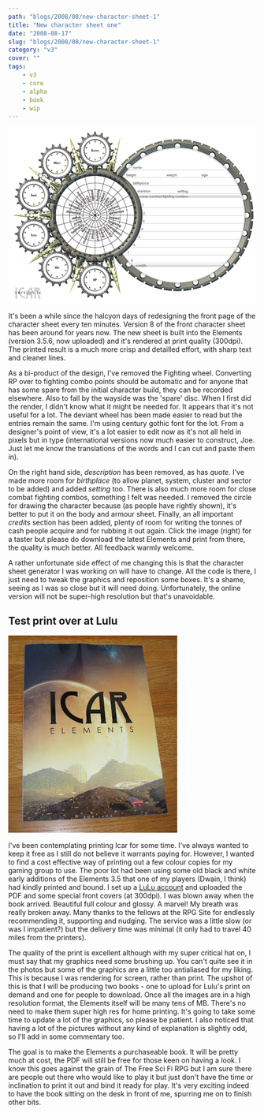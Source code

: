 ```yaml
---
path: "blogs/2008/08/new-character-sheet-1"
title: "New character sheet one"
date: "2008-08-17"
slug: "blogs/2008/08/new-character-sheet-1"
category: "v3"
cover: ""
tags:
    - v3
    - core
    - alpha
    - book
    - wip
---
```

![Character sheet version 1, a mass of discs and spikes](./images/books-v4-charactersheet1.jpg)

It's been a while since the halcyon days of redesigning the front page of the character sheet every ten minutes. Version 8 of the front character sheet has been around for years now. The new sheet is built into the Elements (version 3.5.6, now uploaded) and it's rendered at print quality (300dpi). The printed result is a much more crisp and detailled effort, with sharp text and cleaner lines.

As a bi-product of the design, I've removed the Fighting wheel. Converting RP over to fighting combo points should be automatic and for anyone that has some spare from the initial character build, they can be recorded elsewhere. Also to fall by the wayside was the 'spare' disc. When I first did the render, I didn't know what it might be needed for. It appears that it's not useful for a lot. The deviant wheel has been made easier to read but the entries remain the same. I'm using century gothic font for the lot. From a designer's point of view, it's a lot easier to edit now as it's not all held in pixels but in type (international versions now much easier to construct, Joe. Just let me know the translations of the words and I can cut and paste them in).

On the right hand side, _description_ has been removed, as has _quote_. I've made more room for _birthplace_ (to allow planet, system, cluster and sector to be added) and added _setting_ too. There is also much more room for close combat fighting combos, something I felt was needed. I removed the circle for drawing the character because (as people have rightly shown), it's better to put it on the body and armour sheet. Finally, an all important _credits_ section has been added, plenty of room for writing the tonnes of cash people acquire and for rubbing it out again. Click the image (right) for a taster but please do download the latest Elements and print from there, the quality is much better. All feedback warmly welcome.

A rather unfortunate side effect of me changing this is that the character sheet generator I was working on will have to change. All the code is there, I just need to tweak the graphics and reposition some boxes. It's a shame, seeing as I was so close but it will need doing. Unfortunately, the online version will not be super-high resolution but that's unavoidable.

## Test print over at Lulu

![Icar v3 elements core rules as a printed book](./images/books-v3-testprint.jpg)

I've been contemplating printing Icar for some time. I've always wanted to keep it free as I still do not believe it warrants paying for. However, I wanted to find a cost effective way of printing out a few colour copies for my gaming group to use. The poor lot had been using some old black and white early additions of the Elements 3.5 that one of my players (Dwain, I think) had kindly printed and bound. I set up a [LuLu account](http://www.lulu.com) and uploaded the PDF and some special front covers (at 300dpi). I was blown away when the book arrived. Beautiful full colour and glossy. A marvel! My breath was really broken away. Many thanks to the fellows at the RPG Site for endlessly recommending it, supporting and nudging. The service was a little slow (or was I impatient?) but the delivery time was minimal (it only had to travel 40 miles from the printers).

The quality of the print is excellent although with my super critical hat on, I must say that my graphics need some brushing up. You can't quite see it in the photos but some of the graphics are a little too antialiased for my liking. This is because I was rendering for screen, rather than print. The upshot of this is that I will be producing two books - one to upload for Lulu's print on demand and one for people to download. Once all the images are in a high resolution format, the Elements itself will be many tens of MB. There's no need to make them super high res for home printing. It's going to take some time to update a lot of the graphics, so please be patient. I also noticed that having a lot of the pictures without any kind of explanation is slightly odd, so I'll add in some commentary too.

The goal is to make the Elements a purchaseable book. It will be pretty much at cost, the PDF will still be free for those keen on having a look. I know this goes against the grain of The Free Sci Fi RPG but I am sure there are people out there who would like to play it but just don't have the time or inclination to print it out and bind it ready for play. It's very exciting indeed to have the book sitting on the desk in front of me, spurring me on to finish other bits.
